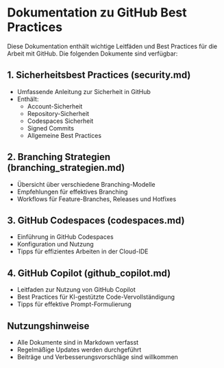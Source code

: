 # Dokumentation zu GitHub Best Practices

Diese Dokumentation enthält wichtige Leitfäden und Best Practices für die Arbeit mit GitHub. Die folgenden Dokumente sind verfügbar:

## 1. Sicherheitsbest Practices (security.md)
- Umfassende Anleitung zur Sicherheit in GitHub
- Enthält:
  - Account-Sicherheit
  - Repository-Sicherheit
  - Codespaces Sicherheit
  - Signed Commits
  - Allgemeine Best Practices

## 2. Branching Strategien (branching_strategien.md)
- Übersicht über verschiedene Branching-Modelle
- Empfehlungen für effektives Branching
- Workflows für Feature-Branches, Releases und Hotfixes

## 3. GitHub Codespaces (codespaces.md)
- Einführung in GitHub Codespaces
- Konfiguration und Nutzung
- Tipps für effizientes Arbeiten in der Cloud-IDE

## 4. GitHub Copilot (github_copilot.md)
- Leitfaden zur Nutzung von GitHub Copilot
- Best Practices für KI-gestützte Code-Vervollständigung
- Tipps für effektive Prompt-Formulierung

## Nutzungshinweise
- Alle Dokumente sind in Markdown verfasst
- Regelmäßige Updates werden durchgeführt
- Beiträge und Verbesserungsvorschläge sind willkommen
